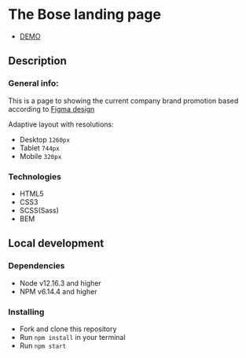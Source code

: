 # The Bose landing page
- [DEMO](https://max-shlikhta.github.io/bose_landing/)

## Description
### General info:
This is a page to showing the current company brand promotion based according to [Figma design](https://www.figma.com/file/OMjQNb3hg1LKMV4OwyQ3Ao/BOSE?node-id=0%3A1)

Adaptive layout with resolutions:
- Desktop `1260px`
- Tablet `744px`
- Mobile `320px`

### Technologies
- HTML5
- CSS3
- SCSS(Sass)
- BEM

## Local development
### Dependencies
- Node v12.16.3 and higher
- NPM v6.14.4 and higher

### Installing
- Fork and clone this repository
- Run `npm install` in your terminal
- Run `npm start`

